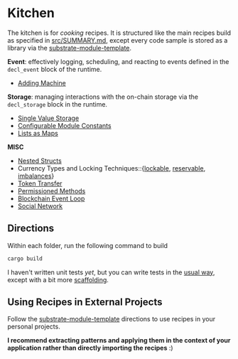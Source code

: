 # Kitchen

The kitchen is for *cooking* recipes. It is structured like the main recipes build as specified in [src/SUMMARY.md](../src/SUMMARY.md), except every code sample is stored as a library via the [substrate-module-template](https://github.com/shawntabrizi/substrate-module-template).

**Event**: effectively logging, scheduling, and reacting to events defined in the `decl_event` block of the runtime.
* [Adding Machine](./adder/)

**Storage**: managing interactions with the on-chain storage via the `decl_storage` block in the runtime.
* [Single Value Storage](./value/)
* [Configurable Module Constants](./constants/)
* [Lists as Maps](./list/)

**MISC**
- [Nested Structs](./nstructs)
- Currency Types and Locking Techniques::{[lockable](./lockable), [reservable](./reservable), [imbalances](./imbalances)}
- [Token Transfer](./token)
- [Permissioned Methods](./permissioned)
- [Blockchain Event Loop](./loop)
- [Social Network](./social)

<!-- **Support**: using traits from [`srml/support`](https://github.com/paritytech/substrate/tree/master/srml/support) to inherit shared behavior from existing runtime modules
* [Using Balances](./support/balances/)

ADD BACK WHEN THERE ARE MORE RECIPES THAN JUST THIS BALANCES STRUCT
-->

## Directions

Within each folder, run the following command to build

```rust
cargo build
```

I haven't written unit tests *yet*, but you can write tests in the [usual way](https://doc.rust-lang.org/rust-by-example/testing/unit_testing.html), except with a bit more [scaffolding](https://www.shawntabrizi.com/substrate-collectables-workshop/#/5/setting-up-tests).

## Using Recipes in External Projects

Follow the [substrate-module-template](https://github.com/shawntabrizi/substrate-module-template) directions to use recipes in your personal projects. 

**I recommend extracting patterns and applying them in the context of your application rather than directly importing the recipes** :)